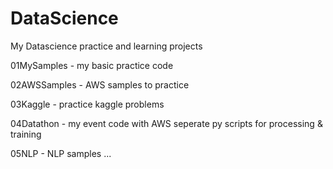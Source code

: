 # DataScience

My Datascience practice and learning projects

01MySamples - my basic practice code

02AWSSamples - AWS samples to practice

03Kaggle - practice kaggle problems

04Datathon - my event code with AWS seperate py scripts for processing & training

05NLP - NLP samples
...
